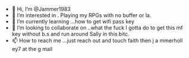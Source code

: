- 👋 Hi, I’m @Jammer1983
- 👀 I’m interested in . Playing my RPGs with no buffer or la.
- 🌱 I’m currently learning ...how to get wifi pass key
- 💞️ I’m looking to collaborate on ..what the fuck I gotta do to get this mf key without b.s and run around Sally in this bitc.
- 📫 How to reach me ...just reach out and touch faith then j a mmerholl ey7 at the g mail

<!---
Jammer1983/Jammer1983 is a ✨ special ✨ repository because its `README.md` (this file) appears on your GitHub profile.
You can click the Preview link to take a look at your changes.
--->
